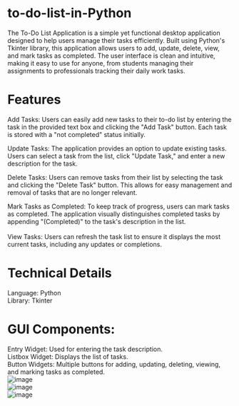 # to-do-list-in-Python <br>
The To-Do List Application is a simple yet functional desktop application designed to help users manage their tasks efficiently. Built using Python's Tkinter library, this application allows users to add, update, delete, view, and mark tasks as completed. The user interface is clean and intuitive, making it easy to use for anyone, from students managing their assignments to professionals tracking their daily work tasks.<br>

# Features
Add Tasks: Users can easily add new tasks to their to-do list by entering the task in the provided text box and clicking the "Add Task" button. Each task is stored with a "not completed" status initially.<br>

Update Tasks: The application provides an option to update existing tasks. Users can select a task from the list, click "Update Task," and enter a new description for the task.<br>

Delete Tasks: Users can remove tasks from their list by selecting the task and clicking the "Delete Task" button. This allows for easy management and removal of tasks that are no longer relevant.<br>

Mark Tasks as Completed: To keep track of progress, users can mark tasks as completed. The application visually distinguishes completed tasks by appending "(Completed)" to the task's description in the list.<br>
<br>
View Tasks: Users can refresh the task list to ensure it displays the most current tasks, including any updates or completions.<br>

# Technical Details
Language: Python<br>
Library: Tkinter<br>

# GUI Components:
Entry Widget: Used for entering the task description.<br>
Listbox Widget: Displays the list of tasks.<br>
Button Widgets: Multiple buttons for adding, updating, deleting, viewing, and marking tasks as completed.<br>
![image](https://github.com/user-attachments/assets/a2ecca35-a457-43e9-90bb-5589e53aabb9)
<br>
![image](https://github.com/user-attachments/assets/e15dc51d-647f-4db1-9634-780b3ee6feac)
<br>
![image](https://github.com/user-attachments/assets/27bbd6fc-b9bf-48da-8a2b-78caca16c061)

